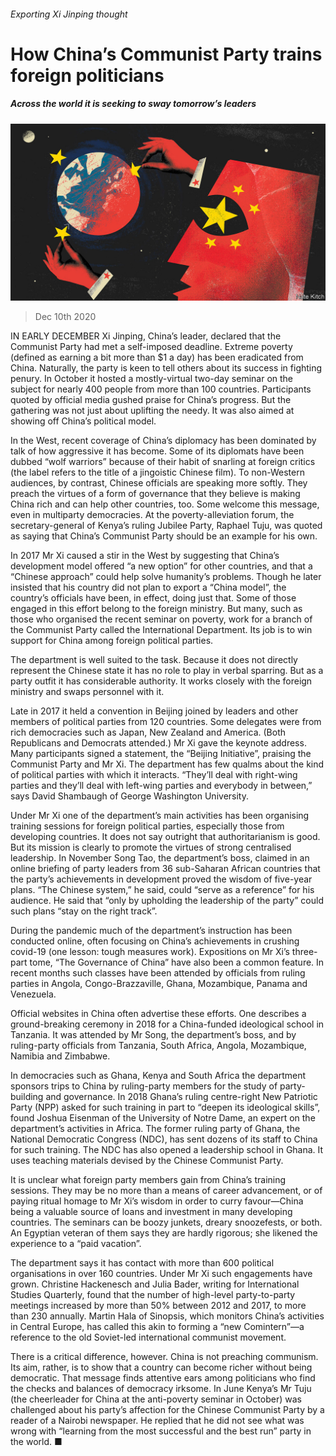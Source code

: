 ###### Exporting Xi Jinping thought

# How China’s Communist Party trains foreign politicians 

##### Across the world it is seeking to sway tomorrow’s leaders 

![image](images/20201212_CND001_0.jpg) 

> Dec 10th 2020 


IN EARLY DECEMBER Xi Jinping, China’s leader, declared that the Communist Party had met a self-imposed deadline. Extreme poverty (defined as earning a bit more than $1 a day) has been eradicated from China. Naturally, the party is keen to tell others about its success in fighting penury. In October it hosted a mostly-virtual two-day seminar on the subject for nearly 400 people from more than 100 countries. Participants quoted by official media gushed praise for China’s progress. But the gathering was not just about uplifting the needy. It was also aimed at showing off China’s political model.


In the West, recent coverage of China’s diplomacy has been dominated by talk of how aggressive it has become. Some of its diplomats have been dubbed “wolf warriors” because of their habit of snarling at foreign critics (the label refers to the title of a jingoistic Chinese film). To non-Western audiences, by contrast, Chinese officials are speaking more softly. They preach the virtues of a form of governance that they believe is making China rich and can help other countries, too. Some welcome this message, even in multiparty democracies. At the poverty-alleviation forum, the secretary-general of Kenya’s ruling Jubilee Party, Raphael Tuju, was quoted as saying that China’s Communist Party should be an example for his own.



In 2017 Mr Xi caused a stir in the West by suggesting that China’s development model offered “a new option” for other countries, and that a “Chinese approach” could help solve humanity’s problems. Though he later insisted that his country did not plan to export a “China model”, the country’s officials have been, in effect, doing just that. Some of those engaged in this effort belong to the foreign ministry. But many, such as those who organised the recent seminar on poverty, work for a branch of the Communist Party called the International Department. Its job is to win support for China among foreign political parties.


The department is well suited to the task. Because it does not directly represent the Chinese state it has no role to play in verbal sparring. But as a party outfit it has considerable authority. It works closely with the foreign ministry and swaps personnel with it.


Late in 2017 it held a convention in Beijing joined by leaders and other members of political parties from 120 countries. Some delegates were from rich democracies such as Japan, New Zealand and America. (Both Republicans and Democrats attended.) Mr Xi gave the keynote address. Many participants signed a statement, the “Beijing Initiative”, praising the Communist Party and Mr Xi. The department has few qualms about the kind of political parties with which it interacts. “They’ll deal with right-wing parties and they’ll deal with left-wing parties and everybody in between,” says David Shambaugh of George Washington University.


Under Mr Xi one of the department’s main activities has been organising training sessions for foreign political parties, especially those from developing countries. It does not say outright that authoritarianism is good. But its mission is clearly to promote the virtues of strong centralised leadership. In November Song Tao, the department’s boss, claimed in an online briefing of party leaders from 36 sub-Saharan African countries that the party’s achievements in development proved the wisdom of five-year plans. “The Chinese system,” he said, could “serve as a reference” for his audience. He said that “only by upholding the leadership of the party” could such plans “stay on the right track”.


During the pandemic much of the department’s instruction has been conducted online, often focusing on China’s achievements in crushing covid-19 (one lesson: tough measures work). Expositions on Mr Xi’s three-part tome, “The Governance of China” have also been a common feature. In recent months such classes have been attended by officials from ruling parties in Angola, Congo-Brazzaville, Ghana, Mozambique, Panama and Venezuela.


Official websites in China often advertise these efforts. One describes a ground-breaking ceremony in 2018 for a China-funded ideological school in Tanzania. It was attended by Mr Song, the department’s boss, and by ruling-party officials from Tanzania, South Africa, Angola, Mozambique, Namibia and Zimbabwe.


In democracies such as Ghana, Kenya and South Africa the department sponsors trips to China by ruling-party members for the study of party-building and governance. In 2018 Ghana’s ruling centre-right New Patriotic Party (NPP) asked for such training in part to “deepen its ideological skills”, found Joshua Eisenman of the University of Notre Dame, an expert on the department’s activities in Africa. The former ruling party of Ghana, the National Democratic Congress (NDC), has sent dozens of its staff to China for such training. The NDC has also opened a leadership school in Ghana. It uses teaching materials devised by the Chinese Communist Party.


It is unclear what foreign party members gain from China’s training sessions. They may be no more than a means of career advancement, or of paying ritual homage to Mr Xi’s wisdom in order to curry favour—China being a valuable source of loans and investment in many developing countries. The seminars can be boozy junkets, dreary snoozefests, or both. An Egyptian veteran of them says they are hardly rigorous; she likened the experience to a “paid vacation”.


The department says it has contact with more than 600 political organisations in over 160 countries. Under Mr Xi such engagements have grown. Christine Hackenesch and Julia Bader, writing for International Studies Quarterly, found that the number of high-level party-to-party meetings increased by more than 50% between 2012 and 2017, to more than 230 annually. Martin Hala of Sinopsis, which monitors China’s activities in Central Europe, has called this akin to forming a “new Comintern”—a reference to the old Soviet-led international communist movement.


There is a critical difference, however. China is not preaching communism. Its aim, rather, is to show that a country can become richer without being democratic. That message finds attentive ears among politicians who find the checks and balances of democracy irksome. In June Kenya’s Mr Tuju (the cheerleader for China at the anti-poverty seminar in October) was challenged about his party’s affection for the Chinese Communist Party by a reader of a Nairobi newspaper. He replied that he did not see what was wrong with “learning from the most successful and the best run” party in the world. ■

